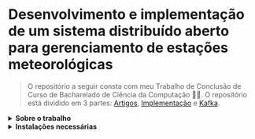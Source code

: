 <html>

<h1>Desenvolvimento e implementação de um sistema distribuído aberto para gerenciamento de estações meteorológicas</h1>

> O repositório a seguir consta com meu Trabalho de Conclusão de Curso de Bacharelado de Ciência da Computação 👨‍💻. O repositório está dividido em 3 partes: <a href="https://github.com/AX414/tcc-bcc/tree/main/Artigos">Artigos</a>, <a href="https://github.com/AX414/tcc-bcc/tree/main/Implementação">Implementação</a> e <a href="https://github.com/AX414/tcc-bcc/tree/main/Kafka">Kafka</a>.

<details>
<summary><b>Sobre o trabalho</b></summary>

Devido às constantes mudanças climáticas e do tempo, o monitoramento das variáveis meteorológicas para o estudo sobre o efeito dessas alterações climáticas se tornou necessário para elaboração de ações preditivas, adaptativas e corretivas. Nesse contexto, são utilizadas diversas abordagens, sendo o uso de imagens de satélites o método mais amplo e conhecido, permitindo a análise de massas de ar, temperatura e a possibilidade de chuvas. Contudo, para um monitoramento mais preciso de cada região, podem ser utilizado diversas estações meteorológicas automáticas (EMAs), que além de oferecer as variáveis climáticas já citadas, podem fornecer dados sobre materiais particulados como a fuligem, dióxido e monóxido de carbono, direção e velocidade do vento, radiação solar, entre outros.

Nesse sentido, este trabalho tem como objetivo desenvolver e implementar um sistemade informação distribuído e aberto para gerenciamento de estações meteorológicas automáticas (EMA) de forma a facilitar o acesso aos dados coletados por essas estações. Os objetivos específicos deste trabalho, são:

- Desenvolver uma arquitetura de software e implementar um protocolo de
comunicação capaz de realizar a comunicação entre EMAs e o Servidor.
- Desenvolver uma EMA simulada e um sistema Web de gerenciamento dos das EMAs.
- Construir conhecimento sobre o assunto para motivar o desenvolvimento de trabalhos futuros.

O sistema desenvolvido deve permitir acesso às informações coletadas pelas referidas estações, possibilitando o conhecimento da situação climática de um determinado local, bem como, das informações meteorológicas armazenadas ao longo do tempo, via sistema Web de gerenciamento, permitindo a realização de estudos mais aprofundados sobre o comportamento do clima local. É importante ressaltar que nenhuma estação meteorológica foi desenvolvida, pois o trabalho em questão faz uso de estações meteorológicas automáticas simuladas, implementadas em máquinas virtuais utilizando o sistema operacional Raspbian, do hardware Raspberry Pi.

Com essa breve introdução, se quiser se aprofundar mais no trabalho e ver mais sobre o desenvolvimento dele, sinta-se livre para consultar o meu <a href="https://github.com/AX414/tcc-bcc/blob/main/Artigos/Levantamento%20Bibliogr%C3%A1fico%20Final%20-%20Porcel.pdf">Levantamento Bibliográfico Final</a> 📖.


</details>

<details>
<summary><b>Instalações necessárias</b></summary>

Para executar o portal web, você pode utilizar o XAMPP, pois é um ambiente de desenvolvimento de código aberto e gratuito que permite instalar e configurar rapidamente um servidor web local. Ele é composto por uma distribuição do Apache, MySQL, PHP e Perl, e é considerado o ambiente de desenvolvimento PHP mais popular. Enfim, instale ele, coloque o projeto do portalEMA dentro da pasta ``htdocs`` dele e inicie o servidor.

O broker MQTT utilizado neste trabalho é o Mosquitto. Seu uso se deve ao
fato dele ser leve e adequado para o uso em diversos dispositivos, desde computadores de baixa potência com placa única até em servidores completos. Sua instalação também é simples e ele é muito indicado para utilização com sensores (residenciais e industriais). Além disso, seu código é aberto e está disponível gratuitamente

Para aqueles que ainda não conhecem sobre, o Mosquitto é um broker do protocolo IoT chamado MQTT, com ele podemos utilizar o broker para realizar a publicação de nossas mensagens de um módulo da arquitetura de software proposta pelo trabalho. Para maiores informações sobre como isso irá ocorrer, aconselho fortemente ler meus levantamentos bibliográficos.

Este trabalho também faz uso do Apache Kafka, que é uma plataforma de
transmissão de dados capaz de publicar, assinar, armazenar e processar fluxos de registro em tempo real. O Apache Kafka foi desenvolvido para efetuar o processamento de fluxos de dados provenientes de diversas fontes e entregá-los a uma grande variedade de clientes. A ferramenta é capaz de não só movimentar grandes volumes de um ponto A ao ponto B, mas também de A até Z e para qualquer outro local que for necessário simultaneamente, tornando essa tecnologia excelente para dimensionamento

Também será necessário utilizar o virtual box para emular o sistema operacional Linux, eu pessoalmente vou utilizar o sistema operacional Raspbian, do hardware Raspberry Pi, a versão pode ser a mais atual.

Sabendo disso, aqui está os links de download, não é necessário uma versão específica deles, a mais atual já serve: <a href="https://mosquitto.org/download/">Mosquitto</a> | <a href="https://kafka.apache.org/downloads"> Apache Kafka</a> | <a href="https://www.apachefriends.org/pt_br/download.html">XAMPP</a> | <a href="https://www.virtualbox.org/wiki/Downloads">
Virtual Box</a> | <a href="https://www.raspberrypi.com/software/raspberry-pi-desktop/">Raspberry Pi Desktop</a>


<details>
<summary><b>Como utilizar</b></summary>

Eu utilizei o Windows e o Linux para o desenvolvimento deste trabalho, então é necessário ressaltar a forma correta de instalar, configurar e inicializar essas ferramentas também.

<details>
<summary><b>Windows</b></summary>

##### Mosquitto no Windows:

Após sua instalação, vá até sua pasta e execute cada um desses comandos para testar:

Inicializar o sub: ``mosquito_sub -t topico -h localhost``

Inicializar o pub em outro terminal e enviar a mensagem para teste: ``mosquito_pub -t topico -h localhost -m "temperatura: 30"``

#### Kafka no Windows:

Após efetuar o download do kafka, extraia ele na pasta raiz do computador, abra o prompt de comando do windows, vá até a pasta do kafka e você deverá iniciar o zookeeper: ``bin\windows\zookeeper-server-start.bat config\zookeeper.properties``

Espere o zookeeper inicializar e depois inicie o kafka: ``bin\windows\kafka-server-start.bat config\server.properties``

Com esses comandos o kafka já irá estar funcionando. Eu adicionei na pasta alguns códigos .BAT para agilizar esse processo, então você poderá abrir eles como um arquivo de texto e editar o que for necessário para você rodar tudo de forma mais rápida sem a necessidade de abrir o prompt e digitar tudo isso.

</details>

<details>
<summary><b>(Máquina Virtual) Linux</b></summary>

#### Instalando o mosquitto e bibliotecas do python:

Estes comandos devem ser executados no terminal do Linux, vale ressaltar que a minha máquina possui o ``Python v3.10.6`` e o ``pip v23.0.1``.

- ``sudo apt-get install mosquitto``
- ``sudo apt-get install mosquitto-clients``
- ``pip install paho-mqtt mysql-connector-python geopy pykafka kafka-python pymongo jsonschema``

#### Configurações do mosquitto.conf:

Após instalar o broker ``Mosquitto``, é necessário configurar ele, geralmente ele ficará localizado na pasta ``etc``, porém, se não encontrá-lo, utilize o comando ``whereis mosquitto``, este comando deve ajudar a encontrar a pasta do broker baixado. Dentro da pasta dele, deve haver um arquivo de configuração chamado ``conf.d``, altere ele para que ele se assemelhe ao conteúdo abaixo.

```
# Place your local configuration in /etc/mosquitto/conf.d/
#
# A full description of the configuration file is at
# /usr/share/doc/mosquitto/examples/mosquitto.conf.example

persistence true
persistence_location /var/lib/mosquitto/

log_dest file /var/log/mosquitto/mosquitto.log

include_dir /etc/mosquitto/conf.d

allow_anonymous true
listener 1883
```

> <b>OBS.:</b> Aconselho ligar e desligar o serviço do mosquito para toda configuração efetuada aqui, inclusive logo após sua instalação com:
``sudo service mosquitto stop`` -> ``sudo service mosquitto start`` -> ``sudo service mosquitto status``.

#### Kafka no Linux:

É necessário estar na pasta do kafka que foi baixado e extraído, após isso, utilize estes comandos:

Entre como super usuário: ``sudo su``

Inicializar o zookeeper: ``bin/zookeeper-server-start.sh config/zookeeper.properties``.

Inicializar o kafka: ``bin/kafka-server-start.sh config/server.properties``.

</details>
</details>
</details>


</html>
